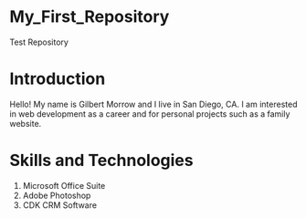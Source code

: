 # My_First_Repository
Test Repository
# Introduction
Hello! My name is Gilbert Morrow and I live in San Diego, CA. I am interested in web development as a career and for personal projects such as a family website. 

# Skills and Technologies
1. Microsoft Office Suite
2. Adobe Photoshop
3. CDK CRM Software

